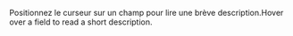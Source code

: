 <span data-ttu-id="38c29-101">Positionnez le curseur sur un champ pour lire une brève description.</span><span class="sxs-lookup"><span data-stu-id="38c29-101">Hover over a field to read a short description.</span></span>

